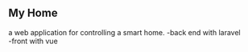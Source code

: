 

## My Home

a web application for controlling a smart home.
-back end with laravel  
-front with vue

